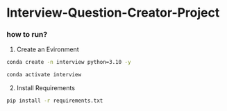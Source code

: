 # Interview-Question-Creator-Project

### how to run?

1. Create an Evironment

```bash
conda create -n interview python=3.10 -y

conda activate interview

```

2. Install Requirements

```bash
pip install -r requirements.txt
```